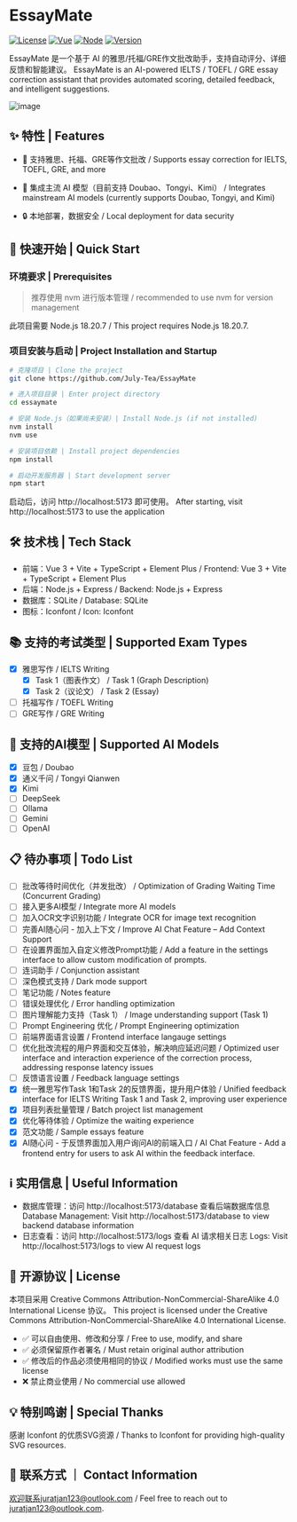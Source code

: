 # EssayMate

[![License](https://img.shields.io/badge/License-CC%20BY--NC--SA%204.0-lightgrey.svg)](https://creativecommons.org/licenses/by-nc-sa/4.0/) [![Vue](https://img.shields.io/badge/Vue-3.x-green.svg)](https://vuejs.org/) [![Node](https://img.shields.io/badge/Node-18.20.7-blue.svg)](https://nodejs.org/) [![Version](https://img.shields.io/badge/Version-v0.1.2-orange.svg)](https://github.com/July-Tea/EssayMate)

EssayMate 是一个基于 AI 的雅思/托福/GRE作文批改助手，支持自动评分、详细反馈和智能建议。
EssayMate is an AI-powered IELTS / TOEFL / GRE essay correction assistant that provides automated scoring, detailed feedback, and intelligent suggestions.

![image](https://github.com/July-Tea/For-Images/blob/main/Image_1.png)

## ✨ 特性 | Features

- 🎯 支持雅思、托福、GRE等作文批改 / Supports essay correction for IELTS, TOEFL, GRE, and more

- 🤖 集成主流 AI 模型（目前支持 Doubao、Tongyi、Kimi） / Integrates mainstream AI models (currently supports Doubao, Tongyi, and Kimi)

- 🔒 本地部署，数据安全 / Local deployment for data security

## 🚀 快速开始 | Quick Start

### 环境要求 | Prerequisites
> 推荐使用 nvm 进行版本管理 / recommended to use nvm for version management

此项目需要 Node.js 18.20.7 / This project requires Node.js 18.20.7.

### 项目安装与启动 | Project Installation and Startup

```bash
# 克隆项目 | Clone the project
git clone https://github.com/July-Tea/EssayMate

# 进入项目目录 | Enter project directory
cd essaymate

# 安装 Node.js（如果尚未安装）| Install Node.js (if not installed)
nvm install
nvm use

# 安装项目依赖 | Install project dependencies
npm install

# 启动开发服务器 | Start development server
npm start
```

启动后，访问 http://localhost:5173 即可使用。
After starting, visit http://localhost:5173 to use the application

## 🛠️ 技术栈 | Tech Stack
- 前端：Vue 3 + Vite + TypeScript + Element Plus / Frontend: Vue 3 + Vite + TypeScript + Element Plus
- 后端：Node.js + Express / Backend: Node.js + Express
- 数据库：SQLite / Database: SQLite
- 图标：Iconfont / Icon: Iconfont

## 📚 支持的考试类型 | Supported Exam Types
- [x] 雅思写作 / IELTS Writing
  - [x] Task 1（图表作文） / Task 1 (Graph Description)
  - [x] Task 2（议论文） / Task 2 (Essay)
- [ ] 托福写作 / TOEFL Writing
- [ ] GRE写作 / GRE Writing

## 🤖 支持的AI模型 | Supported AI Models
- [x] 豆包 / Doubao
- [x] 通义千问 / Tongyi Qianwen
- [x] Kimi
- [ ] DeepSeek
- [ ] Ollama
- [ ] Gemini
- [ ] OpenAI

## 📋 待办事项 | Todo List
- [ ] 批改等待时间优化（并发批改） / Optimization of Grading Waiting Time (Concurrent Grading)
- [ ] 接入更多AI模型 / Integrate more AI models
- [ ] 加入OCR文字识别功能 / Integrate OCR for image text recognition
- [ ] 完善AI随心问 - 加入上下文 / Improve AI Chat Feature – Add Context Support
- [ ] 在设置界面加入自定义修改Prompt功能 / Add a feature in the settings interface to allow custom modification of prompts.
- [ ] 连词助手 / Conjunction assistant
- [ ] 深色模式支持 / Dark mode support
- [ ] 笔记功能 / Notes feature
- [ ] 错误处理优化 / Error handling optimization
- [ ] 图片理解能力支持（Task 1） / Image understanding support (Task 1)
- [ ] Prompt Engineering 优化 / Prompt Engineering optimization
- [ ] 前端界面语言设置 / Frontend interface langauge settings
- [ ] 优化批改流程的用户界面和交互体验，解决响应延迟问题 / Optimized user interface and interaction experience of the correction process, addressing response latency issues
- [ ] 反馈语言设置 / Feedback language settings
- [x] 统一雅思写作Task 1和Task 2的反馈界面，提升用户体验 / Unified feedback interface for IELTS Writing Task 1 and Task 2, improving user experience
- [x] 项目列表批量管理 / Batch project list management
- [x] 优化等待体验 / Optimize the waiting experience
- [x] 范文功能 / Sample essays feature
- [x] AI随心问 - 于反馈界面加入用户询问AI的前端入口 /  AI Chat Feature - Add a frontend entry for users to ask AI within the feedback interface.

## ℹ️ 实用信息 | Useful Information
- 数据库管理：访问 http://localhost:5173/database 查看后端数据库信息
  Database Management: Visit http://localhost:5173/database to view backend database information
- 日志查看：访问 http://localhost:5173/logs 查看 AI 请求相关日志
  Logs: Visit http://localhost:5173/logs to view AI request logs

## 📝 开源协议 | License
本项目采用 Creative Commons Attribution-NonCommercial-ShareAlike 4.0 International License 协议。
This project is licensed under the Creative Commons Attribution-NonCommercial-ShareAlike 4.0 International License.

- ✅ 可以自由使用、修改和分享 / Free to use, modify, and share
- ✅ 必须保留原作者署名 / Must retain original author attribution
- ✅ 修改后的作品必须使用相同的协议 / Modified works must use the same license
- ❌ 禁止商业使用 / No commercial use allowed

## 💡 特别鸣谢 | Special Thanks
感谢 Iconfont 的优质SVG资源 / Thanks to Iconfont for providing high-quality SVG resources.

## 📮 联系方式 ｜ Contact Information
欢迎联系juratjan123@outlook.com / Feel free to reach out to juratjan123@outlook.com.

